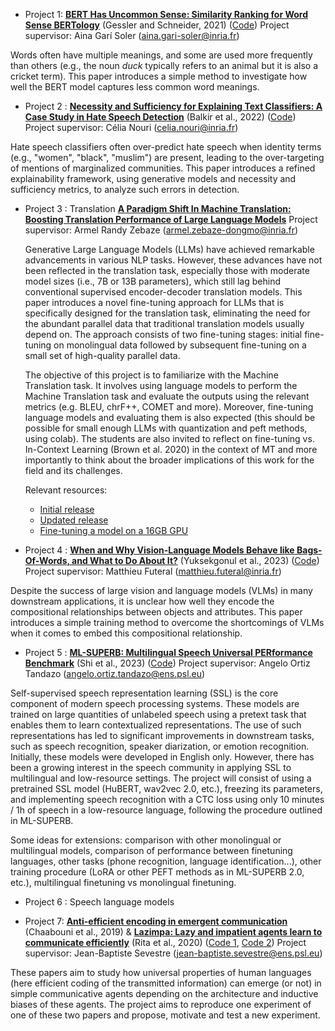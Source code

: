 

- Project 1:  [**BERT Has Uncommon Sense: Similarity Ranking for Word Sense BERTology**](https://aclanthology.org/2021.blackboxnlp-1.43/) (Gessler and Schneider, 2021) ([Code](https://github.com/lgessler/bert-has-uncommon-sense/tree/master))
  Project supervisor: Aina Garí Soler (aina.gari-soler@inria.fr)
  
Words often have multiple meanings, and some are used more frequently than others (e.g., the noun _duck_ typically refers to an animal but it is also a cricket term). This paper introduces a simple method to investigate how well the BERT model captures less common word meanings. 

- Project 2 : [**Necessity and Sufficiency for Explaining Text Classifiers: A Case Study in Hate Speech Detection**](https://arxiv.org/abs/2205.03302) (Balkir et al., 2022) ([Code](https://github.com/esmab/necessity-sufficiency/tree/main))
  Project supervisor: Célia Nouri (celia.nouri@inria.fr)

Hate speech classifiers often over-predict hate speech when identity terms (e.g., "women", "black", "muslim") are present, leading to the over-targeting of mentions of marginalized communities. This paper introduces a refined explainability framework, using generative models and necessity and sufficiency metrics, to analyze such errors in detection.

- Project 3 : Translation [**A Paradigm Shift In Machine Translation: Boosting Translation Performance of Large Language Models**](https://arxiv.org/pdf/2309.11674)
  Project supervisor: Armel Randy Zebaze (armel.zebaze-dongmo@inria.fr)

  Generative Large Language Models (LLMs) have achieved remarkable advancements in various NLP tasks. However, these advances have not been reflected in the translation task, especially those with moderate model sizes (i.e., 7B or 13B parameters), which still lag behind conventional supervised encoder-decoder translation models. This paper introduces a novel fine-tuning approach for LLMs that is specifically designed for the translation task, eliminating the need for the abundant parallel data that traditional translation models usually depend on. The approach consists of two fine-tuning stages: initial fine-tuning on monolingual data followed by subsequent fine-tuning on a small set of high-quality parallel data.

  The objective of this project is to familiarize with the Machine Translation task. It involves using language models to perform the Machine Translation task and evaluate the outputs using the relevant metrics (e.g. BLEU, chrF++, COMET and more). Moreover, fine-tuning language models and evaluating them is also expected (this should be possible for small enough LLMs with quantization and peft methods, using colab). The students are also invited to reflect on fine-tuning vs. In-Context Learning (Brown et al. 2020) in the context of MT and more importantly to think about the broader implications of this work for the field and its challenges.

  Relevant resources:
    - [Initial release](https://github.com/fe1ixxu/ALMA/tree/a3cc7877752779346312bb07798172eadc83d692)
    - [Updated release](https://github.com/fe1ixxu/ALMA)
    - [Fine-tuning a model on a 16GB GPU](https://colab.research.google.com/github/ashishpatel26/LLM-Finetuning/blob/main/2.Fine_Tune_Your_Own_Llama_2_Model_in_a_Colab_Notebook.ipynb)
  
- Project 4 :   [**When and Why Vision-Language Models Behave like Bags-Of-Words, and What to Do About It?**](https://openreview.net/pdf?id=KRLUvxh8uaX) (Yuksekgonul et al., 2023) ([Code](https://github.com/vinid/neg_clip)) Project supervisor: Matthieu Futeral (matthieu.futeral@inria.fr)

Despite the success of large vision and language models (VLMs) in many downstream applications, it is unclear how well they encode the compositional relationships between objects and attributes. This paper introduces a simple training method to overcome the shortcomings of VLMs when it comes to embed this compositional relationship.

- Project 5 : [**ML-SUPERB: Multilingual Speech Universal PERformance Benchmark**](https://www.isca-archive.org/interspeech_2023/shi23g_interspeech.html) (Shi et al., 2023) ([Code](https://github.com/espnet/espnet/tree/master/egs2/ml_superb)) Project supervisor: Angelo Ortiz Tandazo (angelo.ortiz.tandazo@ens.psl.eu)

Self-supervised speech representation learning (SSL) is the core component of modern speech processing systems. These models are trained on large quantities of unlabeled speech using a pretext task that enables them to learn contextualized representations. The use of such representations has led to significant improvements in downstream tasks, such as speech recognition, speaker diarization, or emotion recognition. Initially, these models were developed in English only. However, there has been a growing interest in the speech community in applying SSL to multilingual and low-resource settings. The project will consist of using a pretrained SSL model (HuBERT, wav2vec 2.0, etc.), freezing its parameters, and implementing speech recognition with a CTC loss using only 10 minutes / 1h of speech in a low-resource language, following the procedure outlined in ML-SUPERB.

Some ideas for extensions: comparison with other monolingual or multilingual models, comparison of performance between finetuning languages, other tasks (phone recognition, language identification...), other training procedure (LoRA or other PEFT methods as in ML-SUPERB 2.0, etc.), multilingual finetuning vs monolingual finetuning.

- Project 6 : Speech language models


- Project 7: [**Anti-efficient encoding in emergent communication**](https://papers.nips.cc/paper/2019/file/31ca0ca71184bbdb3de7b20a51e88e90-Paper.pdf) (Chaabouni et al., 2019) & [**Lazimpa: Lazy and impatient agents learn to communicate efficiently**](https://www.aclweb.org/anthology/2020.conll-1.26/) (Rita et al., 2020) ([Code 1](https://github.com/facebookresearch/EGG), [Code 2](https://github.com/MathieuRita/Lazimpa)) Project supervisor: Jean-Baptiste Sevestre (jean-baptiste.sevestre@ens.psl.eu)
 	
These papers aim to study how universal properties of human languages (here efficient coding of the transmitted information) can emerge (or not) in simple communicative agents depending on the architecture and inductive biases of these agents. The project aims to reproduce one experiment of one of these two papers and propose, motivate and test a new experiment.
